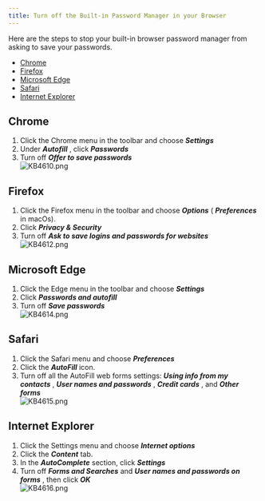 ```yaml
---
title: Turn off the Built-in Password Manager in your Browser
---
```

Here are the steps to stop your built-in browser password manager from asking to save your passwords.  

- [Chrome](#chrome)
- [Firefox](#firefox)
- [Microsoft Edge](#microsoft)
- [Safari](#safari)
- [Internet Explorer](#explorer)

## Chrome
<a name="chrome"></a>

1. Click the Chrome menu in the toolbar and choose ***Settings***
2. Under ***Autofill*** , click ***Passwords***
3. Turn off ***Offer to save passwords***  
![KB4610.png](/img/en/kb/KB4610.png)

## Firefox
<a name="firefox"></a>

1. Click the Firefox menu in the toolbar and choose ***Options*** ( ***Preferences*** in macOs).
2. Click ***Privacy & Security***
3. Turn off ***Ask to save logins and passwords for websites***  
![KB4612.png](/img/en/kb/KB4612.png)

## Microsoft Edge
<a name="microsoft"></a>

1. Click the Edge menu in the toolbar and choose ***Settings***
2. Click ***Passwords and autofill***
3. Turn off ***Save passwords***  
![KB4614.png](/img/en/kb/KB4614.png)

## Safari
<a name="safari"></a>

1. Click the Safari menu and choose ***Preferences***
2. Click the ***AutoFill*** icon.
3. Turn off all the AutoFill web forms settings: ***Using info from my contacts*** , ***User names and passwords*** , ***Credit cards*** , and ***Other forms***  
![KB4615.png](/img/en/kb/KB4615.png)

## Internet Explorer
<a name="explorer"></a>

1. Click the Settings menu and choose ***Internet options***
2. Click the ***Content*** tab.
3. In the ***AutoComplete*** section, click ***Settings***
4. Turn off ***Forms and Searches*** and ***User names and passwords on forms*** , then click ***OK***  
![KB4616.png](/img/en/kb/KB4616.png)
